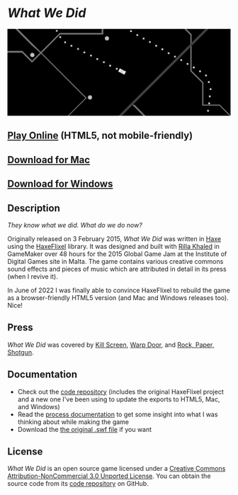 # *What We Did*

![Banner](images/what-we-did-banner.png)

## [Play Online](https://www.pippinbarr.com/what-we-did/web/) (HTML5, not mobile-friendly)
## [Download for Mac](https://github.com/pippinbarr/what-we-did/releases/tag/mac)
## [Download for Windows](https://github.com/pippinbarr/what-we-did/releases/tag/windows)

## Description
*They know what we did. What do we do now?*

Originally released on 3 February 2015, *What We Did* was written in [Haxe](http://haxe.org/) using the [HaxeFlixel](http://www.haxeflixel.com/) library. It was designed and built with [Rilla Khaled](https://www.rillakhaled.com) in GameMaker over 48 hours for the 2015 Global Game Jam at the Institute of Digital Games site in Malta. The game contains various creative commons sound effects and pieces of music which are attributed in detail in its press (when I revive it).

In June of 2022 I was finally able to convince HaxeFlixel to rebuild the game as a browser-friendly HTML5 version (and Mac and Windows releases too). Nice!

## Press
*What We Did* was covered by [Kill Screen](http://killscreendaily.com/articles/what-we-did-asks-you-sympathize-criminals-plight/), [Warp Door](http://wip.warpdoor.com/2015/02/03/what-we-did-pippin-barr-rilla-khaled/), and [Rock, Paper, Shotgun](http://www.rockpapershotgun.com/tag/pippin-barr/).

## Documentation
* Check out the [code repository](https://github.com/pippinbarr/what-we-did) (includes the original HaxeFlixel project and a new one I've been using to update the exports to HTML5, Mac, and Windows)
* Read the [process documentation](../process/) to get some insight into what I was thinking about while making the game
* Download the [the original .swf file](https://github.com/pippinbarr/what-we-did/releases/tag/swf/) if you want

## License
*What We Did* is an open source game licensed under a [Creative Commons Attribution-NonCommercial 3.0 Unported License](http://creativecommons.org/licenses/by-nc/3.0/). You can obtain the source code from its [code repository](https://github.com/pippinbarr/what-we-did/) on GitHub.
